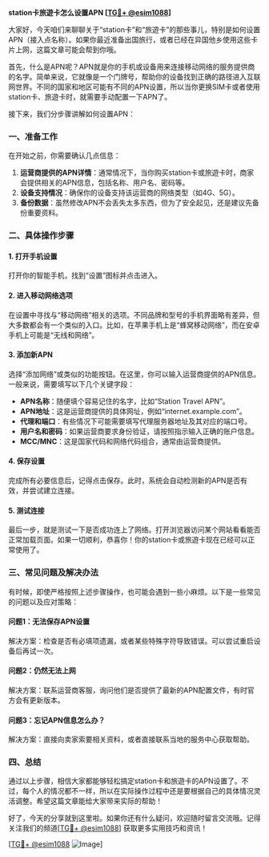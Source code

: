 **station卡旅遊卡怎么设置APN [[TG💪+ @esim1088](https://t.me/s/esim1088)]**

大家好，今天咱们来聊聊关于“station卡”和“旅遊卡”的那些事儿，特别是如何设置APN（接入点名称）。如果你最近准备出国旅行，或者已经在异国他乡使用这些卡片上网，这篇文章可能会帮到你哦。

首先，什么是APN呢？APN就是你的手机或设备用来连接移动网络的服务提供商的名字。简单来说，它就像是一个门牌号，帮助你的设备找到正确的路径进入互联网世界。不同的国家和地区可能有不同的APN设置，所以当你更换SIM卡或者使用station卡、旅遊卡时，就需要手动配置一下APN了。

接下来，我们分步骤讲解如何设置APN：

### 一、准备工作

在开始之前，你需要确认几点信息：
1. **运营商提供的APN详情**：通常情况下，当你购买station卡或旅遊卡时，商家会提供相关的APN信息，包括名称、用户名、密码等。
2. **设备支持情况**：确保你的设备支持该运营商的网络类型（如4G、5G）。
3. **备份数据**：虽然修改APN不会丢失太多东西，但为了安全起见，还是建议先备份重要资料。

### 二、具体操作步骤

#### 1. 打开手机设置
打开你的智能手机，找到“设置”图标并点击进入。

#### 2. 进入移动网络选项
在设置中寻找与“移动网络”相关的选项。不同品牌和型号的手机界面略有差异，但大多数都会有一个类似的入口。比如，在苹果手机上是“蜂窝移动网络”，而在安卓手机上可能是“无线和网络”。

#### 3. 添加新APN
选择“添加网络”或类似的功能按钮。在这里，你可以输入运营商提供的APN信息。一般来说，需要填写以下几个关键字段：
- **APN名称**：随便填个容易记住的名字，比如“Station Travel APN”。
- **APN地址**：这是运营商提供的具体网址，例如“internet.example.com”。
- **代理和端口**：有些情况下可能需要填写代理服务器地址及其对应的端口号。
- **用户名和密码**：如果运营商要求身份验证，请按照指示输入正确的账户信息。
- **MCC/MNC**：这是国家代码和网络代码组合，通常由运营商提供。

#### 4. 保存设置
完成所有必要信息后，记得点击保存。此时，系统会自动检测新的APN是否有效，并尝试建立连接。

#### 5. 测试连接
最后一步，就是测试一下是否成功连上了网络。打开浏览器访问某个网站看看能否正常加载页面。如果一切顺利，恭喜你！你的station卡或旅遊卡现在已经可以正常使用了。

### 三、常见问题及解决办法

有时候，即使严格按照上述步骤操作，也可能会遇到一些小麻烦。以下是一些常见的问题以及应对策略：

#### 问题1：无法保存APN设置
解决方案：检查是否有必填项遗漏，或者某些特殊字符导致错误。可以尝试重启设备后再试一次。

#### 问题2：仍然无法上网
解决方案：联系运营商客服，询问他们是否提供了最新的APN配置文件，有时官方会有更新版本。

#### 问题3：忘记APN信息怎么办？
解决方案：直接向卖家索要相关资料，或者直接联系当地的服务中心获取帮助。

### 四、总结

通过以上步骤，相信大家都能够轻松搞定station卡和旅遊卡的APN设置了。不过，每个人的情况都不一样，所以在实际操作过程中还是要根据自己的具体情况灵活调整。希望这篇文章能给大家带来实际的帮助！

好了，今天的分享就到这里啦。如果你还有什么疑问，欢迎随时留言交流哦。记得关注我们的频道[[TG💪+ @esim1088](https://t.me/s/esim1088)] 获取更多实用技巧和资讯！

[[TG💪+ @esim1088](https://t.me/s/esim1088) ![Image](https://i.postimg.cc/4NQfJmqS/Snipaste-2025-05-13-00-14-12.png)]